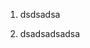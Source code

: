 <!-- # Настройка Ansible для автоматической конфигурации сервиса -->

1. dsdsadsa

2. dsadsadsadsa

